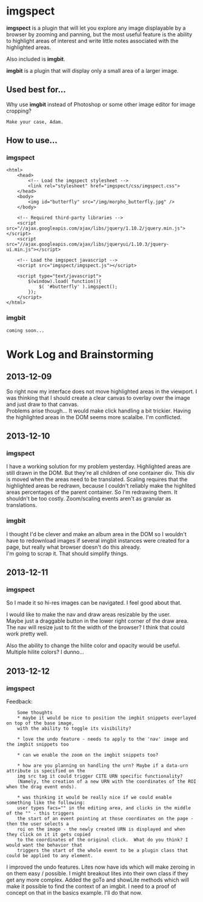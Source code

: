 # imgspect
**imgspect** is a plugin that will let you explore any image displayable by a browser by zooming and panning, but the most useful feature is the ability to highlight areas of interest and write little notes associated with the highlighted areas.

Also included is **imgbit**.

**imgbit** is a plugin that will display only a small area of a larger image.

## Used best for...
Why use **imgbit** instead of Photoshop or some other image editor for image cropping?

	Make your case, Adam.

## How to use...
### imgspect
	<html>
		<head>
			<!-- Load the imgspect stylesheet -->
			<link rel="stylesheet" href="imgspect/css/imgspect.css">
		</head>
		<body>
			<img id="butterfly" src="/img/morpho_butterfly.jpg" />
		</body>
		
		<!-- Required third-party libraries -->
		<script src="//ajax.googleapis.com/ajax/libs/jquery/1.10.2/jquery.min.js"></script>
		<script src="//ajax.googleapis.com/ajax/libs/jqueryui/1.10.3/jquery-ui.min.js"></script>
		
		<!-- Load the imgspect javascript -->
		<script src="imgspect/imgspect.js"></script>
		
		<script type="text/javascript">
			$(window).load( function(){
				$( '#butterfly' ).imgspect();
			});
		</script>
	</html>

### imgbit
	coming soon...

# Work Log and Brainstorming
## 2013-12-09

So right now my interface does not move highlighted areas in the viewport.
I was thinking that I should create a clear canvas to overlay over the image and just draw to that canvas.  
Problems arise though... It would make click handling a bit trickier.
Having the highlighted areas in the DOM seems more scalalbe.
I'm conflicted.

## 2013-12-10
### imgspect
I have a working solution for my problem yesterday.
Highlighted areas are still drawn in the DOM.
But they're all children of one container div.
This div is moved when the areas need to be translated.
Scaling requires that the highlighted areas be redrawn, because I couldn't reliably make the highlited areas percentages of the parent container.
So I'm redrawing them.
It shouldn't be too costly.
Zoom/scaling events aren't as granular as translations.

### imgbit
I thought I'd be clever and make an album area in the DOM so I wouldn't have to redownload images if several imgbit instances were created for a page, but really what browser doesn't do this already.  
I'm going to scrap it.
That should simplify things.

## 2013-12-11
### imgspect
So I made it so hi-res images can be navigated.
I feel good about that.

I would like to make the nav and draw areas resizable by the user.  
Maybe just a draggable button in the lower right corner of the draw area.
The nav will resize just to fit the width of the browser?
I think that could work pretty well.

Also the ability to change the hilite color and opacity would be useful.
Multiple hilite colors?
I dunno...

## 2013-12-12
### imgspect
Feedback:

		Some thoughts
		* maybe it would be nice to position the imgbit snippets overlayed on top of the base image, 
		with the ability to toggle its visibility?
		
		* love the undo feature - needs to apply to the 'nav' image and the imgbit snippets too
		
		* can we enable the zoom on the imgbit snippets too?
		
		* how are you planning on handling the urn? Maybe if a data-urn attribute is specified on the 
		img src tag it could trigger CITE URN specific functionality? 
		(Namely, the creation of a new URN with the coordinates of the ROI when the drag event ends).
		
		* was thinking it would be really nice if we could enable something like the following: 
		user types facs="" in the editing area, and clicks in the middle of the "" - this triggers 
		the start of an event pointing at those coordinates on the page - then the user selects a 
		roi on the image - the newly created URN is displayed and when they click on it it gets copied 
		to the coordinates of the original click.  What do you think? I would want the behavior that 
		triggers the start of the whole event to be a plugin class that could be applied to any element.		

I improved the undo features.
Lites now have ids which will make zeroing in on them easy / possible.
I might breakout lites into their own class if they get any more complex.
Added the goTo and showLite methods which will make it possible to find the context of an imgbit.
I need to a proof of concept on that in the basics example.  I'll do that now.